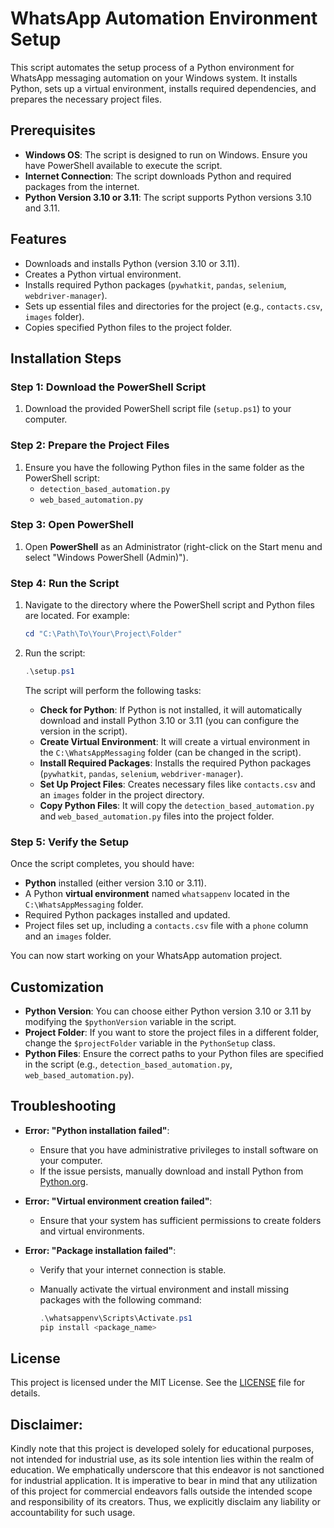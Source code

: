 # WhatsApp Automation Environment Setup

This script automates the setup process of a Python environment for WhatsApp messaging automation on your Windows system. It installs Python, sets up a virtual environment, installs required dependencies, and prepares the necessary project files.

## Prerequisites

- **Windows OS**: The script is designed to run on Windows. Ensure you have PowerShell available to execute the script.
- **Internet Connection**: The script downloads Python and required packages from the internet.
- **Python Version 3.10 or 3.11**: The script supports Python versions 3.10 and 3.11.

## Features

- Downloads and installs Python (version 3.10 or 3.11).
- Creates a Python virtual environment.
- Installs required Python packages (`pywhatkit`, `pandas`, `selenium`, `webdriver-manager`).
- Sets up essential files and directories for the project (e.g., `contacts.csv`, `images` folder).
- Copies specified Python files to the project folder.

## Installation Steps

### Step 1: Download the PowerShell Script

1. Download the provided PowerShell script file (`setup.ps1`) to your computer.

### Step 2: Prepare the Project Files

1. Ensure you have the following Python files in the same folder as the PowerShell script:
   - `detection_based_automation.py`
   - `web_based_automation.py`

### Step 3: Open PowerShell

1. Open **PowerShell** as an Administrator (right-click on the Start menu and select "Windows PowerShell (Admin)").

### Step 4: Run the Script

1. Navigate to the directory where the PowerShell script and Python files are located. For example:

   ```powershell
   cd "C:\Path\To\Your\Project\Folder"
   ```

2. Run the script:

   ```powershell
   .\setup.ps1
   ```

   The script will perform the following tasks:

   - **Check for Python**: If Python is not installed, it will automatically download and install Python 3.10 or 3.11 (you can configure the version in the script).
   - **Create Virtual Environment**: It will create a virtual environment in the `C:\WhatsAppMessaging` folder (can be changed in the script).
   - **Install Required Packages**: Installs the required Python packages (`pywhatkit`, `pandas`, `selenium`, `webdriver-manager`).
   - **Set Up Project Files**: Creates necessary files like `contacts.csv` and an `images` folder in the project directory.
   - **Copy Python Files**: It will copy the `detection_based_automation.py` and `web_based_automation.py` files into the project folder.

### Step 5: Verify the Setup

Once the script completes, you should have:

- **Python** installed (either version 3.10 or 3.11).
- A Python **virtual environment** named `whatsappenv` located in the `C:\WhatsAppMessaging` folder.
- Required Python packages installed and updated.
- Project files set up, including a `contacts.csv` file with a `phone` column and an `images` folder.

You can now start working on your WhatsApp automation project.

## Customization

- **Python Version**: You can choose either Python version 3.10 or 3.11 by modifying the `$pythonVersion` variable in the script.
- **Project Folder**: If you want to store the project files in a different folder, change the `$projectFolder` variable in the `PythonSetup` class.
- **Python Files**: Ensure the correct paths to your Python files are specified in the script (e.g., `detection_based_automation.py`, `web_based_automation.py`).

## Troubleshooting

- **Error: "Python installation failed"**:
  - Ensure that you have administrative privileges to install software on your computer.
  - If the issue persists, manually download and install Python from [Python.org](https://www.python.org/).
  
- **Error: "Virtual environment creation failed"**:
  - Ensure that your system has sufficient permissions to create folders and virtual environments.
  
- **Error: "Package installation failed"**:
  - Verify that your internet connection is stable.
  - Manually activate the virtual environment and install missing packages with the following command:
  
    ```powershell
    .\whatsappenv\Scripts\Activate.ps1
    pip install <package_name>
    ```

## **License**
This project is licensed under the MIT License. See the [LICENSE](LICENSE) file for details.

## **Disclaimer:**
Kindly note that this project is developed solely for educational purposes, not intended for industrial use, as its sole intention lies within the realm of education. We emphatically underscore that this endeavor is not sanctioned for industrial application. It is imperative to bear in mind that any utilization of this project for commercial endeavors falls outside the intended scope and responsibility of its creators. Thus, we explicitly disclaim any liability or accountability for such usage.